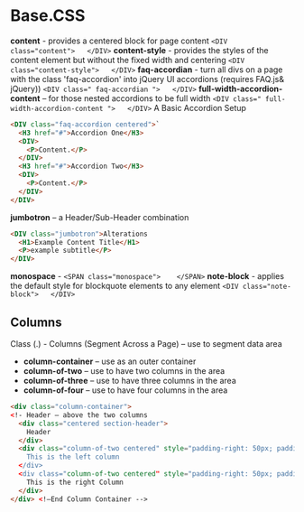 # Base.CSS

**content** - provides a centered block for page content	`<DIV class="content">   </DIV>`
**content-style** - provides the styles of the content element but without the fixed width and centering	`<DIV class="content-style">   </DIV>`
**faq-accordian** - turn all divs on a page with the class 'faq-accordion' into jQuery UI accordions (requires FAQ.js& jQuery))	`<DIV class=" faq-accordian ">   </DIV>`
**full-width-accordion-content** – for those nested accordions to be full width 	`<DIV class=" full-width-accordion-content ">   </DIV>`
A Basic Accordion Setup	
```html
<DIV class="faq-accordion centered">`
  <H3 href="#">Accordion One</H3>
  <DIV>
    <P>Content.</P>  
  </DIV>
  <H3 href="#">Accordion Two</H3>
  <DIV>
    <P>Content.</P>  
  </DIV>
</DIV>
```
**jumbotron** – a Header/Sub-Header combination
```html
<DIV class="jumbotron">Alterations
  <H1>Example Content Title</H1>
  <P>example subtitle</P>
</DIV>
```
**monospace** - 	`<SPAN class="monospace">    </SPAN>`
**note-block** - applies the default style for blockquote elements to any element	`<DIV class="note-block">   </DIV>`

## Columns

Class (.) - Columns (Segment Across a Page) – use to segment data area
- **column-container** – use as an outer container	
- **column-of-two** – use to have two columns in the area	
- **column-of-three** – use to have three columns in the area	
- **column-of-four** – use to have four columns in the area
```html
<div class="column-container">
<!- Header – above the two columns
  <div class="centered section-header">
    Header
  </div>
  <div class="column-of-two centered" style="padding-right: 50px; padding-left: 50px; border:solid 5px blue” >
    This is the left column 
  </div>
  <div class="column-of-two centered" style="padding-right: 50px; padding-left: 50px; border:solid 5px blue">
    This is the right Column
  </div>
</div> <!—End Column Container -->
```

